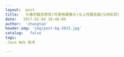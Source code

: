 ```yaml
---
layout:  post
title:   头像的裁剪修改(可使用摄像头)与上传服务器(SSM实现)
date:   2017-02-04 10:46:06
author:  'zhangtao'
header-img: 'img/post-bg-2015.jpg'
catalog:   false
tags:
-Java Web 技术

---
```





